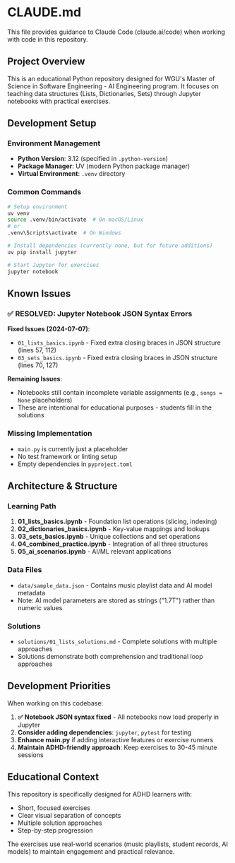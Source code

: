 # CLAUDE.md

This file provides guidance to Claude Code (claude.ai/code) when working with code in this repository.

## Project Overview

This is an educational Python repository designed for WGU's Master of Science in Software Engineering - AI Engineering program. It focuses on teaching data structures (Lists, Dictionaries, Sets) through Jupyter notebooks with practical exercises.

## Development Setup

### Environment Management

- **Python Version**: 3.12 (specified in `.python-version`)
- **Package Manager**: UV (modern Python package manager)
- **Virtual Environment**: `.venv` directory

### Common Commands

```bash
# Setup environment
uv venv
source .venv/bin/activate  # On macOS/Linux
# or
.venv\Scripts\activate  # On Windows

# Install dependencies (currently none, but for future additions)
uv pip install jupyter

# Start Jupyter for exercises
jupyter notebook
```

## Known Issues

### ✅ RESOLVED: Jupyter Notebook JSON Syntax Errors

**Fixed Issues (2024-07-07)**:

- `01_lists_basics.ipynb` - Fixed extra closing braces in JSON structure (lines 57, 112)
- `03_sets_basics.ipynb` - Fixed extra closing braces in JSON structure (lines 70, 127)

**Remaining Issues**:

- Notebooks still contain incomplete variable assignments (e.g., `songs = None` placeholders)
- These are intentional for educational purposes - students fill in the solutions

### Missing Implementation

- `main.py` is currently just a placeholder
- No test framework or linting setup
- Empty dependencies in `pyproject.toml`

## Architecture & Structure

### Learning Path

1. **01_lists_basics.ipynb** - Foundation list operations (slicing, indexing)
2. **02_dictionaries_basics.ipynb** - Key-value mappings and lookups
3. **03_sets_basics.ipynb** - Unique collections and set operations
4. **04_combined_practice.ipynb** - Integration of all three structures
5. **05_ai_scenarios.ipynb** - AI/ML relevant applications

### Data Files

- `data/sample_data.json` - Contains music playlist data and AI model metadata
- Note: AI model parameters are stored as strings ("1.7T") rather than numeric values

### Solutions

- `solutions/01_lists_solutions.md` - Complete solutions with multiple approaches
- Solutions demonstrate both comprehension and traditional loop approaches

## Development Priorities

When working on this codebase:

1. **✅ Notebook JSON syntax fixed** - All notebooks now load properly in Jupyter
2. **Consider adding dependencies**: `jupyter`, `pytest` for testing
3. **Enhance main.py** if adding interactive features or exercise runners
4. **Maintain ADHD-friendly approach**: Keep exercises to 30-45 minute sessions

## Educational Context

This repository is specifically designed for ADHD learners with:

- Short, focused exercises
- Clear visual separation of concepts
- Multiple solution approaches
- Step-by-step progression

The exercises use real-world scenarios (music playlists, student records, AI models) to maintain engagement and practical relevance.
